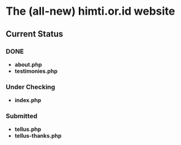 # The (all-new) himti.or.id website
## Current Status
### DONE
+ **about.php**
+ **testimonies.php**

### Under Checking
+ **index.php**

### Submitted
+ **tellus.php**
+ **tellus-thanks.php**